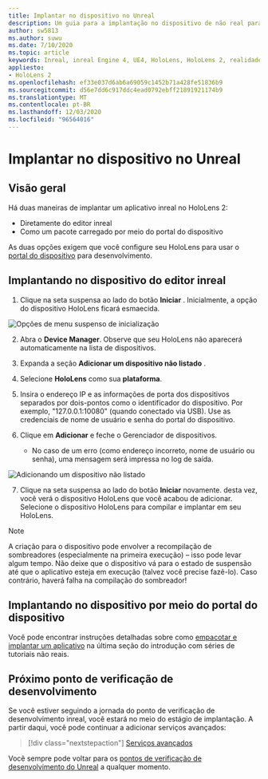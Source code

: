 ```yaml
---
title: Implantar no dispositivo no Unreal
description: Um guia para a implantação no dispositivo de não real para o HoloLens 2
author: sw5813
ms.author: suwu
ms.date: 7/10/2020
ms.topic: article
keywords: Inreal, inreal Engine 4, UE4, HoloLens, HoloLens 2, realidade misturada, implantar em dispositivo, PC, documentação, headset de realidade misturada, headset de realidade mista do Windows, headset da realidade virtual
appliesto:
- HoloLens 2
ms.openlocfilehash: ef33e037d6ab6a69059c1452b71a428fe51836b9
ms.sourcegitcommit: d56e7dd6c917ddc4ead0792ebff21891921174b9
ms.translationtype: MT
ms.contentlocale: pt-BR
ms.lasthandoff: 12/03/2020
ms.locfileid: "96564016"
---
```

# <a name="deploy-to-device-in-unreal"></a>Implantar no dispositivo no Unreal

## <a name="overview"></a>Visão geral
Há duas maneiras de implantar um aplicativo inreal no HoloLens 2:
* Diretamente do editor inreal
* Como um pacote carregado por meio do portal do dispositivo

As duas opções exigem que você configure seu HoloLens para usar o [portal do dispositivo](../platform-capabilities-and-apis/using-the-windows-device-portal.md) para desenvolvimento.

## <a name="deploying-to-device-from-the-unreal-editor"></a>Implantando no dispositivo do editor inreal

1. Clique na seta suspensa ao lado do botão **Iniciar** . Inicialmente, a opção do dispositivo HoloLens ficará esmaecida.

![Opções de menu suspenso de inicialização](images/unreal/launch-dropdown.png)

2. Abra o **Device Manager**. Observe que seu HoloLens não aparecerá automaticamente na lista de dispositivos.

3. Expanda a seção **Adicionar um dispositivo não listado** .

4. Selecione **HoloLens** como sua **plataforma**.

5. Insira o endereço IP e as informações de porta dos dispositivos separados por dois-pontos como o identificador do dispositivo. Por exemplo, "127.0.0.1:10080" (quando conectado via USB). Use as credenciais de nome de usuário e senha do portal do dispositivo.

6. Clique em **Adicionar** e feche o Gerenciador de dispositivos.
    * No caso de um erro (como endereço incorreto, nome de usuário ou senha), uma mensagem será impressa no log de saída.

![Adicionando um dispositivo não listado](images/unreal/add-unlisted-device.png)

7. Clique na seta suspensa ao lado do botão **Iniciar** novamente. desta vez, você verá o dispositivo HoloLens que você acabou de adicionar. Selecione o dispositivo HoloLens para compilar e implantar em seu HoloLens.

>[!NOTE]
>A criação para o dispositivo pode envolver a recompilação de sombreadores (especialmente na primeira execução) – isso pode levar algum tempo. Não deixe que o dispositivo vá para o estado de suspensão até que o aplicativo esteja em execução (talvez você precise fazê-lo). Caso contrário, haverá falha na compilação do sombreador!

## <a name="deploying-to-device-via-device-portal"></a>Implantando no dispositivo por meio do portal do dispositivo

Você pode encontrar instruções detalhadas sobre como [empacotar e implantar um aplicativo](tutorials/unreal-uxt-ch6.md#packaging-and-deploying-the-app-via-device-portal) na última seção do introdução com séries de tutoriais não reais.

## <a name="next-development-checkpoint"></a>Próximo ponto de verificação de desenvolvimento

Se você estiver seguindo a jornada do ponto de verificação de desenvolvimento inreal, você estará no meio do estágio de implantação. A partir daqui, você pode continuar a adicionar serviços avançados:

> [!div class="nextstepaction"]
> [Serviços avançados](unreal-development-overview.md#5-adding-services)

Você sempre pode voltar para os [pontos de verificação de desenvolvimento do Unreal](unreal-development-overview.md#4-streaming-and-deploying-to-a-device) a qualquer momento.
